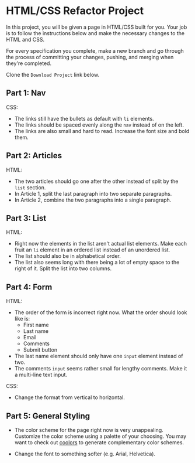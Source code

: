 # HTML/CSS Refactor Project

In this project, you will be given a page in HTML/CSS built for you. Your job
is to follow the instructions below and make the necessary changes to the
HTML and CSS.

For every specification you complete, make a new branch and go through the
process of committing your changes, pushing, and merging when they're completed.

Clone the `Download Project` link below.

## Part 1: Nav

CSS:

- The links still have the bullets as default with `li` elements.
- The links should be spaced evenly along the `nav` instead of on the left.
- The links are also small and hard to read. Increase the font size and bold them.

## Part 2: Articles

HTML:

- The two articles should go one after the other instead of split by the `list`
section.
- In Article 1, split the last paragraph into two separate paragraphs.
- In Article 2, combine the two paragraphs into a single paragraph.

## Part 3: List

HTML:

- Right now the elements in the list aren't actual list elements. Make each fruit
an `li` element in an ordered list instead of an unordered list.
- The list should also be in alphabetical order.
- The list also seems long with there being a lot of empty space to the right of
it. Split the list into two columns.

## Part 4: Form

HTML:

- The order of the form is incorrect right now. What the order should look like
is:
  - First name
  - Last name
  - Email
  - Comments
  - Submit button
- The last name element should only have one `input` element instead of two.
- The comments `input` seems rather small for lengthy comments. Make it a
multi-line text input.

CSS:

- Change the format from vertical to horizontal.

## Part 5: General Styling

- The color scheme for the page right now is very unappealing. Customize the color
scheme using a palette of your choosing. You may want to check out [coolors] to
generate complementary color schemes.

- Change the font to something softer (e.g. Arial, Helvetica).

[coolors]: https://coolors.co/

